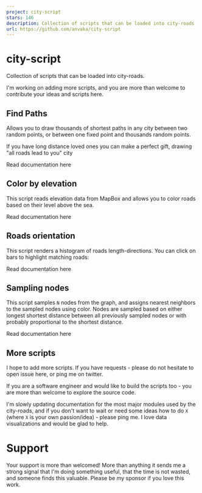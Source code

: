 ```yaml
---
project: city-script
stars: 146
description: Collection of scripts that can be loaded into city-roads
url: https://github.com/anvaka/city-script
---
```


city-script
===========

Collection of scripts that can be loaded into city-roads.

I'm working on adding more scripts, and you are more than welcome to contribute your ideas and scripts here.

Find Paths
----------

Allows you to draw thousands of shortest paths in any city between two random points, or between one fixed point and thousands random points.

If you have long distance loved ones you can make a perfect gift, drawing "all roads lead to you" city

Read documentation here

Color by elevation
------------------

This script reads elevation data from MapBox and allows you to color roads based on their level above the sea.

Read documentation here

Roads orientation
-----------------

This script renders a histogram of roads length-directions. You can click on bars to highlight matching roads:

Read documentation here

Sampling nodes
--------------

This script samples `N` nodes from the graph, and assigns nearest neighbors to the sampled nodes using color. Nodes are sampled based on either longest shortest distance between all previously sampled nodes or with probably proportional to the shortest distance.

Read documentation here

More scripts
------------

I hope to add more scripts. If you have requests - please do not hesitate to open issue here, or ping me on twitter.

If you are a software engineer and would like to build the scripts too - you are more than welcome to explore the source code.

I'm slowly updating documentation for the most major modules used by the city-roads, and if you don't want to wait or need some ideas how to do `X` (where `X` is your own passion/idea) - please ping me. I love data visualizations and would be glad to help.

Support
=======

Your support is more than welcomed! More than anything it sends me a strong signal that I'm doing something useful, that the time is not wasted, and someone finds this valuable. Please be my sponsor if you love this work.
